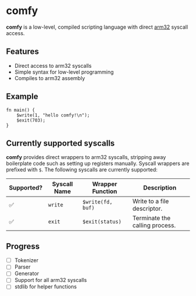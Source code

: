 # comfy

**comfy** is a low-level, compiled scripting language with direct [arm32](https://en.wikipedia.org/wiki/ARM_architecture_family#32-bit_architecture) syscall access.

## Features
- Direct access to arm32 syscalls
- Simple syntax for low-level programming
- Compiles to arm32 assembly

## Example

```
fn main() {
    $write(1, "hello comfy!\n");
    $exit(703);
}
```

## Currently supported syscalls

**comfy** provides direct wrappers to arm32 syscalls, stripping away
boilerplate code such as setting up registers manually.
Syscall wrappers are prefixed with `$`.
The following syscalls are currently supported:

| Supported? | Syscall Name | Wrapper Function  | Description                    |
| ---------- | ------------ | ----------------- | ------------------------------ |
| ✅         | `write`      | `$write(fd, buf)` | Write to a file descriptor.    |
| ✅         | `exit`       | `$exit(status)`   | Terminate the calling process. |

## Progress

- [ ] Tokenizer
- [ ] Parser
- [ ] Generator
- [ ] Support for all arm32 syscalls
- [ ] stdlib for helper functions